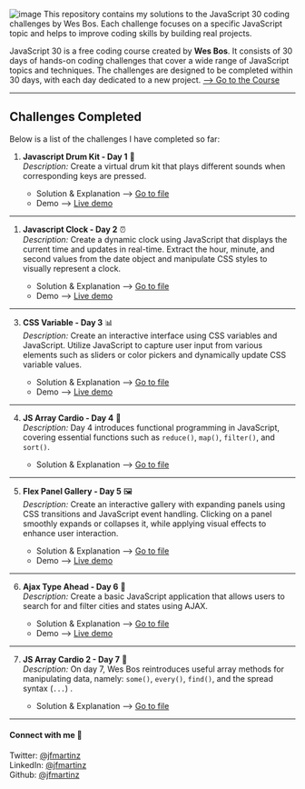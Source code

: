 ![image](https://github.com/jfmartinz/javascript30/assets/129386460/b915ab47-14e2-4f27-882c-f6fa99404926)
This repository contains my solutions to the JavaScript 30 coding challenges by Wes Bos. Each challenge focuses on a specific JavaScript topic and helps to improve coding skills by building real projects.

JavaScript 30 is a free coding course created by **Wes Bos**. It consists of 30 days of hands-on coding challenges that cover a wide range of JavaScript topics and techniques. The challenges are designed to be completed within 30 days, with each day dedicated to a new project. 
<a href="https://javascript30.com" target="_blank">--> Go to the Course</a>


---

## Challenges Completed

Below is a list of the challenges I have completed so far:
1. **Javascript Drum Kit - Day 1** 🥁<br> 
*Description:* Create a virtual drum kit that plays different sounds when corresponding keys are pressed.<br>

    -  Solution & Explanation -->  [Go to file](https://github.com/jfmartinz/javascript30/tree/main/Javascript%20Drum%20Kit)<br>
    -  Demo --> [Live demo](https://codepen.io/jfmartinz/pen/NWOEXQW)

--- 

1. **Javascript Clock - Day 2** ⏰<br>
   *Description:* Create a dynamic clock using JavaScript that displays the current time and updates in real-time. Extract the hour, minute, and second values from the date object and manipulate CSS styles to visually represent a clock.

    - Solution & Explanation --> [Go to file](https://github.com/jfmartinz/javascript30/tree/main/Javascript%20Clock)<br>
    - Demo --> [Live demo](https://codepen.io/jfmartinz/pen/mdQJjLe)
---


3. **CSS Variable - Day 3** 📊<br>
   *Description:* Create an interactive interface using CSS variables and JavaScript. Utilize JavaScript to capture user input from various elements such as sliders or color pickers and dynamically update CSS variable values. 

    - Solution & Explanation --> [Go to file](https://github.com/jfmartinz/javascript30/tree/main/CSS%20Variables)<br>
    - Demo --> [Live demo](https://codepen.io/jfmartinz/pen/wvQGrWy)
---
4. **JS Array Cardio - Day 4** 💪<br>
   *Description:* Day 4 introduces functional programming in JavaScript, covering essential functions such as `reduce()`, `map()`, `filter()`, and `sort()`.

    - Solution & Explanation --> [Go to file](https://github.com/jfmartinz/javascript30/tree/main/JavaScript%20Array%20Cardio)<br>
---
5. **Flex Panel Gallery - Day 5** 🖼️<br>
   *Description:* Create an interactive gallery with expanding panels using CSS transitions and JavaScript event handling. Clicking on a panel smoothly expands or collapses it, while applying visual effects to enhance user interaction.


    - Solution & Explanation --> [Go to file](https://github.com/jfmartinz/javascript30/tree/main/Flex%20Panel%20Gallery)<br>
    - Demo --> [Live demo](https://codepen.io/jfmartinz/pen/OJapqgb?editors=0010)

---
6. **Ajax Type Ahead - Day 6** 👀<br>
   *Description:* Create a basic JavaScript application that allows users to search for and filter cities and states using AJAX. 


    - Solution & Explanation --> [Go to file](https://github.com/jfmartinz/javascript30/tree/main/Ajax%20Type%20Ahead)<br>
    - Demo --> [Live demo](https://codepen.io/jfmartinz/pen/GRwmGBe)

---

7. **JS Array Cardio 2 - Day 7** 💪<br>
   *Description:* On day 7, Wes Bos reintroduces useful array methods for manipulating data, namely: `some()`, `every()`, `find()`, and the spread syntax (`...`) . 


    - Solution & Explanation --> [Go to file](https://github.com/jfmartinz/Javascript30/tree/main/Javascript%20Array%20Cardio%202)<br>
    
---



#### Connect with me 🤝

Twitter: [@jfmartinz](https://twitter.com/jfmartinz)<br>
LinkedIn: [@jfmartinz](https://www.linkedin.com/in/jfmartinz/)<br>
Github: [@jfmartinz](https://github.com/jfmartinz)



